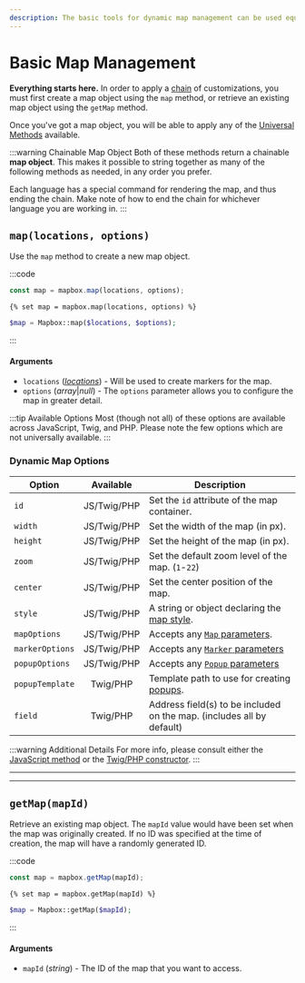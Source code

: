 ```yaml
---
description: The basic tools for dynamic map management can be used equally across JavaScript, Twig, and PHP. From here, chain other commands for a more complex map.
---
```


# Basic Map Management

**Everything starts here.** In order to apply a [chain](/dynamic-maps/chaining/) of customizations, you must first create a map object using the `map` method, or retrieve an existing map object using the `getMap` method.

Once you've got a map object, you will be able to apply any of the [Universal Methods](/dynamic-maps/universal-methods/) available.

:::warning Chainable Map Object
Both of these methods return a chainable **map object**. This makes it possible to string together as many of the following methods as needed, in any order you prefer.

Each language has a special command for rendering the map, and thus ending the chain. Make note of how to end the chain for whichever language you are working in.
:::

## `map(locations, options)`

Use the `map` method to create a new map object.

:::code
```js
const map = mapbox.map(locations, options);
```
```twig
{% set map = mapbox.map(locations, options) %}
```
```php
$map = Mapbox::map($locations, $options);
```
:::

#### Arguments

 - `locations` (_[locations](/dynamic-maps/locations/)_) - Will be used to create markers for the map.
 - `options` (_array_|_null_) - The `options` parameter allows you to configure the map in greater detail.
 
:::tip Available Options
Most (though not all) of these options are available across JavaScript, Twig, and PHP. Please note the few options which are not universally available.
:::

### Dynamic Map Options
 
| Option          | Available   | Description
|-----------------|:-----------:|-------------
| `id`            | JS/Twig/PHP | Set the `id` attribute of the map container.
| `width`         | JS/Twig/PHP | Set the width of the map (in px).
| `height`        | JS/Twig/PHP | Set the height of the map (in px).
| `zoom`          | JS/Twig/PHP | Set the default zoom level of the map. <span style="white-space:nowrap">(`1`-`22`)</span>
| `center`        | JS/Twig/PHP | Set the center position of the map.
| `style`         | JS/Twig/PHP | A string or object declaring the [map style](/guides/styling-a-map/).
| `mapOptions`    | JS/Twig/PHP | Accepts any [`Map` parameters](https://docs.mapbox.com/mapbox-gl-js/api/map/#map-parameters).
| `markerOptions` | JS/Twig/PHP | Accepts any [`Marker` parameters](https://docs.mapbox.com/mapbox-gl-js/api/markers/#marker-parameters)
| `popupOptions`  | JS/Twig/PHP | Accepts any [`Popup` parameters](https://docs.mapbox.com/mapbox-gl-js/api/markers/#popup-parameters)
| `popupTemplate` | Twig/PHP    | Template path to use for creating [popups](/dynamic-maps/popups/).
| `field`         | Twig/PHP    | Address field(s) to be included on the map. (includes all by default)

:::warning Additional Details
For more info, please consult either the [JavaScript method](/javascript/mapbox.js/#map-locations-options) or the [Twig/PHP constructor](/models/dynamic-map-model/#construct-locations-options).
:::

---
---

## `getMap(mapId)`

Retrieve an existing map object. The `mapId` value would have been set when the map was originally created. If no ID was specified at the time of creation, the map will have a randomly generated ID.

:::code
```js
const map = mapbox.getMap(mapId);
```
```twig
{% set map = mapbox.getMap(mapId) %}
```
```php
$map = Mapbox::getMap($mapId);
```
:::

#### Arguments

 - `mapId` (_string_) - The ID of the map that you want to access.
